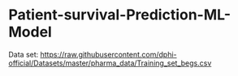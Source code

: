# Patient-survival-Prediction-ML-Model
Data set: https://raw.githubusercontent.com/dphi-official/Datasets/master/pharma_data/Training_set_begs.csv
